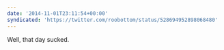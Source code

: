 ```yaml
---
date: '2014-11-01T23:11:54+00:00'
syndicated: 'https://twitter.com/roobottom/status/528694952898068480'
---
```

Well, that day sucked.
